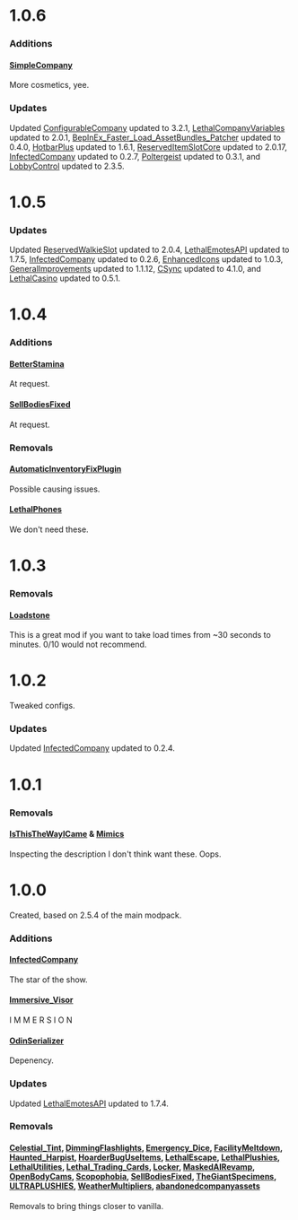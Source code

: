 # 1.0.6

### Additions

#### [SimpleCompany](https://thunderstore.io/c/lethal-company/p/Smxrez/SimpleCompany/)

More cosmetics, yee.

### Updates

Updated [ConfigurableCompany](https://thunderstore.io/c/lethal-company/p/AMRV/ConfigurableCompany/) updated to 3.2.1, [LethalCompanyVariables](https://thunderstore.io/c/lethal-company/p/AMRV/LethalCompanyVariables/) updated to 2.0.1, [BepInEx_Faster_Load_AssetBundles_Patcher](https://thunderstore.io/c/lethal-company/p/DiFFoZ/BepInEx_Faster_Load_AssetBundles_Patcher/) updated to 0.4.0, [HotbarPlus](https://thunderstore.io/c/lethal-company/p/FlipMods/HotbarPlus/) updated to 1.6.1, [ReservedItemSlotCore](https://thunderstore.io/c/lethal-company/p/FlipMods/ReservedItemSlotCore/) updated to 2.0.17, [InfectedCompany](https://thunderstore.io/c/lethal-company/p/InfectedCompany/InfectedCompany/) updated to 0.2.7, [Poltergeist](https://thunderstore.io/c/lethal-company/p/coderCleric/Poltergeist/) updated to 0.3.1, and [LobbyControl](https://thunderstore.io/c/lethal-company/p/mattymatty/LobbyControl/) updated to 2.3.5.

# 1.0.5

### Updates

Updated [ReservedWalkieSlot](https://thunderstore.io/c/lethal-company/p/FlipMods/ReservedWalkieSlot/) updated to 2.0.4, [LethalEmotesAPI](https://thunderstore.io/c/lethal-company/p/Gemumoddo/LethalEmotesAPI/) updated to 1.7.5, [InfectedCompany](https://thunderstore.io/c/lethal-company/p/InfectedCompany/InfectedCompany/) updated to 0.2.6, [EnhancedIcons](https://thunderstore.io/c/lethal-company/p/Nilaier/EnhancedIcons/) updated to 1.0.3, [GeneralImprovements](https://thunderstore.io/c/lethal-company/p/ShaosilGaming/GeneralImprovements/) updated to 1.1.12, [CSync](https://thunderstore.io/c/lethal-company/p/Sigurd/CSync/) updated to 4.1.0, and [LethalCasino](https://thunderstore.io/c/lethal-company/p/mrgrm7/LethalCasino/) updated to 0.5.1.

# 1.0.4

### Additions

#### [BetterStamina](https://thunderstore.io/c/lethal-company/p/FlipMods/BetterStamina/)

At request.

#### [SellBodiesFixed](https://thunderstore.io/c/lethal-company/p/Entity378/SellBodiesFixed/)

At request.

### Removals

#### [AutomaticInventoryFixPlugin](https://thunderstore.io/c/lethal-company/p/TestAccount666/AutomaticInventoryFixPlugin/)

Possible causing issues.

#### [LethalPhones](https://thunderstore.io/c/lethal-company/p/Scoops/LethalPhones/)

We don't need these.

# 1.0.3

### Removals

#### [Loadstone](https://thunderstore.io/c/lethal-company/p/AdiBTW/Loadstone/)

This is a great mod if you want to take load times from ~30 seconds to minutes. 0/10 would not recommend.

# 1.0.2

Tweaked configs.

### Updates

Updated [InfectedCompany](https://thunderstore.io/c/lethal-company/p/InfectedCompany/InfectedCompany/) updated to 0.2.4.

# 1.0.1

### Removals

#### [IsThisTheWayICame](https://thunderstore.io/c/lethal-company/p/Electric131/IsThisTheWayICame/) & [Mimics](https://thunderstore.io/c/lethal-company/p/x753/Mimics/)

Inspecting the description I don't think want these. Oops.

# 1.0.0

Created, based on 2.5.4 of the main modpack.

### Additions

#### [InfectedCompany](https://thunderstore.io/c/lethal-company/p/InfectedCompany/InfectedCompany/)

The star of the show.

#### [Immersive_Visor](https://thunderstore.io/c/lethal-company/p/Woecust/Immersive_Visor/)

I M M E R S I O N

#### [OdinSerializer](https://thunderstore.io/c/lethal-company/p/Lordfirespeed/OdinSerializer/)

Depenency.

### Updates

Updated [LethalEmotesAPI](https://thunderstore.io/c/lethal-company/p/Gemumoddo/LethalEmotesAPI/) updated to 1.7.4.

### Removals

#### [Celestial_Tint](https://thunderstore.io/c/lethal-company/p/sfDesat/Celestial_Tint/), [DimmingFlashlights](https://thunderstore.io/c/lethal-company/p/blink9803/DimmingFlashlights/), [Emergency_Dice](https://thunderstore.io/c/lethal-company/p/Theronguard/Emergency_Dice/), [FacilityMeltdown](https://thunderstore.io/c/lethal-company/p/loaforc/FacilityMeltdown/), [Haunted_Harpist](https://thunderstore.io/c/lethal-company/p/Bob123/Haunted_Harpist/), [HoarderBugUseItems](https://thunderstore.io/c/lethal-company/p/mattplays/HoarderBugUseItems/), [LethalEscape](https://thunderstore.io/c/lethal-company/p/xCeezy/LethalEscape/), [LethalPlushies](https://thunderstore.io/c/lethal-company/p/Nuts/LethalPlushies/), [LethalUtilities](https://thunderstore.io/c/lethal-company/p/kyxino/LethalUtilities/), [Lethal_Trading_Cards](https://thunderstore.io/c/lethal-company/p/ModusInteractive/Lethal_Trading_Cards/), [Locker](https://thunderstore.io/c/lethal-company/p/zealsprince/Locker/), [MaskedAIRevamp](https://thunderstore.io/c/lethal-company/p/Piggy/MaskedAIRevamp/), [OpenBodyCams](https://thunderstore.io/c/lethal-company/p/Zaggy1024/OpenBodyCams/), [Scopophobia](https://thunderstore.io/c/lethal-company/p/jaspercreations/Scopophobia/), [SellBodiesFixed](https://thunderstore.io/c/lethal-company/p/Entity378/SellBodiesFixed/), [TheGiantSpecimens](https://thunderstore.io/c/lethal-company/p/XuXiaolan/TheGiantSpecimens/), [ULTRAPLUSHIES](https://thunderstore.io/c/lethal-company/p/Scintesto/ULTRAPLUSHIES/), [WeatherMultipliers](https://thunderstore.io/c/lethal-company/p/Blorb/WeatherMultipliers/), [abandonedcompanyassets](https://thunderstore.io/c/lethal-company/p/Sconeys/abandonedcompanyassets/)

Removals to bring things closer to vanilla.